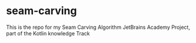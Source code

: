 # seam-carving
This is the repo for my Seam Carving Algorithm JetBrains Academy Project, part of the Kotlin knowledge Track
